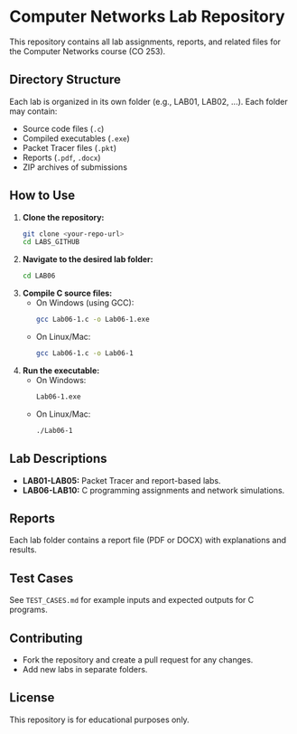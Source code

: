 # Computer Networks Lab Repository

This repository contains all lab assignments, reports, and related files for the Computer Networks course (CO 253).

## Directory Structure
Each lab is organized in its own folder (e.g., LAB01, LAB02, ...). Each folder may contain:
- Source code files (`.c`)
- Compiled executables (`.exe`)
- Packet Tracer files (`.pkt`)
- Reports (`.pdf`, `.docx`)
- ZIP archives of submissions

## How to Use
1. **Clone the repository:**
   ```sh
   git clone <your-repo-url>
   cd LABS_GITHUB
   ```
2. **Navigate to the desired lab folder:**
   ```sh
   cd LAB06
   ```
3. **Compile C source files:**
   - On Windows (using GCC):
     ```sh
     gcc Lab06-1.c -o Lab06-1.exe
     ```
   - On Linux/Mac:
     ```sh
     gcc Lab06-1.c -o Lab06-1
     ```
4. **Run the executable:**
   - On Windows:
     ```sh
     Lab06-1.exe
     ```
   - On Linux/Mac:
     ```sh
     ./Lab06-1
     ```

## Lab Descriptions
- **LAB01-LAB05:** Packet Tracer and report-based labs.
- **LAB06-LAB10:** C programming assignments and network simulations.

## Reports
Each lab folder contains a report file (PDF or DOCX) with explanations and results.

## Test Cases
See `TEST_CASES.md` for example inputs and expected outputs for C programs.

## Contributing
- Fork the repository and create a pull request for any changes.
- Add new labs in separate folders.

## License
This repository is for educational purposes only. 